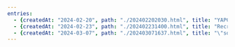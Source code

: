 ```yaml
---
entries:
  - {createdAt: "2024-02-20", path: "./202402202030.html", title: "YAPC::Hiroshima 2024に参加した"}
  - {createdAt: "2024-02-23", path: "./202402231400.html", title: "RecruitTechConference2024で登壇した"}
  - {createdAt: "2024-03-07", path: "./202403071637.html", title: "\"software\"の語源"}
---
```

